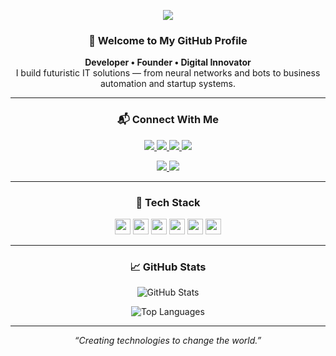<p align="center">
  <img src="https://capsule-render.vercel.app/api?type=rect&color=0ff&height=120&section=header&text=D-ASA-D&fontColor=000&fontSize=48&desc=CEO%20of%20braverto.com%0ANeon%20style%20profile&descSize=18&descAlignY=70"/>
</p>

<h3 align="center">🚀 Welcome to My GitHub Profile</h3>

<p align="center">
  <b>Developer • Founder • Digital Innovator</b><br>
  I build futuristic IT solutions — from neural networks and bots to business automation and startup systems.
</p>

---

<h3 align="center">📬 Connect With Me</h3>

<p align="center">
  <a href="https://t.me/VladR24">
    <img src="https://img.shields.io/badge/Telegram-@VladR24-2CA5E0?style=for-the-badge&logo=telegram&logoColor=white" />
  </a>
  <a href="mailto:vladruadov@gmail.com">
    <img src="https://img.shields.io/badge/Gmail-vladruadov@gmail.com-D14836?style=for-the-badge&logo=gmail&logoColor=white" />
  </a>
  <a href="https://braverto.com">
    <img src="https://img.shields.io/badge/Website-braverto.com-00fff7?style=for-the-badge&logo=google-chrome&logoColor=black" />
  </a>
  <a href="https://github.com/D-ASA-D">
    <img src="https://img.shields.io/badge/GitHub-D--ASA--D-181717?style=for-the-badge&logo=github&logoColor=white" />
  </a>
</p>

<p align="center">
  <a href="https://t.me/VladR24">
    <img src="https://img.shields.io/badge/Message%20Me-Telegram-0088cc?style=flat-square&logo=telegram&logoColor=white" />
  </a>
  <a href="mailto:vladruadov@gmail.com">
    <img src="https://img.shields.io/badge/Email%20Me-Gmail-D14836?style=flat-square&logo=gmail&logoColor=white" />
  </a>
</p>

---

<h3 align="center">🧠 Tech Stack</h3>

<p align="center">
  <code><img height="25" src="https://img.shields.io/badge/Python-3776AB?style=for-the-badge&logo=python&logoColor=white"></code>
  <code><img height="25" src="https://img.shields.io/badge/Java-007396?style=for-the-badge&logo=java&logoColor=white"></code>
  <code><img height="25" src="https://img.shields.io/badge/Spring-6DB33F?style=for-the-badge&logo=spring&logoColor=white"></code>
  <code><img height="25" src="https://img.shields.io/badge/C++-00599C?style=for-the-badge&logo=c%2B%2B&logoColor=white"></code>
  <code><img height="25" src="https://img.shields.io/badge/TensorFlow-FF6F00?style=for-the-badge&logo=tensorflow&logoColor=white"></code>
  <code><img height="25" src="https://img.shields.io/badge/PyQt5-41CD52?style=for-the-badge&logo=qt&logoColor=white"></code>
</p>

---

<h3 align="center">📈 GitHub Stats</h3>

<p align="center">
  <img src="https://github-readme-stats.vercel.app/api?username=D-ASA-D&show_icons=true&theme=tokyonight" alt="GitHub Stats" />
</p>

<p align="center">
  <img src="https://github-readme-stats.vercel.app/api/top-langs/?username=D-ASA-D&layout=compact&theme=tokyonight" alt="Top Languages" />
</p>

---

<p align="center">
  <i>“Creating technologies to change the world.”</i>
</p>

